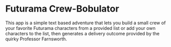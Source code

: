 # Futurama Crew-Bobulator

This app is a simple text based adventure that lets you build a small crew of your favorite Futurama characters from a provided list or add your own characters to the list, then generates a delivery outcome provided by the quirky Professor Farnsworth.
